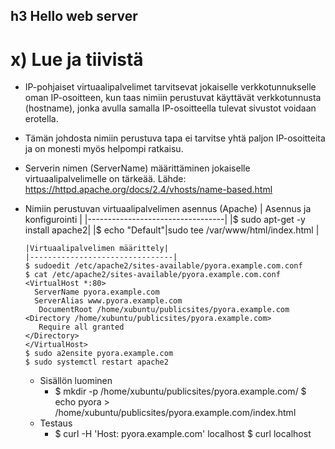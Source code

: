 ## h3 Hello web server

# x) Lue ja tiivistä

- IP-pohjaiset virtuaalipalvelimet tarvitsevat jokaiselle verkkotunnukselle oman IP-osoitteen, kun taas nimiin perustuvat käyttävät verkkotunnusta (hostname), jonka avulla samalla IP-osoitteella tulevat sivustot voidaan erotella.
- Tämän johdosta nimiin perustuva tapa ei tarvitse yhtä paljon IP-osoitteita ja on monesti myös helpompi ratkaisu.
- Serverin nimen (ServerName) määrittäminen jokaiselle virtuaalipalvelimelle on tärkeää.
Lähde: https://httpd.apache.org/docs/2.4/vhosts/name-based.html
- Nimiin perustuvan virtuaalipalvelimen asennus (Apache)
      | Asennus ja konfigurointi         |
      |----------------------------------|
      |$ sudo apt-get -y install apache2|
      |$ echo "Default"|sudo tee /var/www/html/index.html |
  
      |Virtuaalipalvelimen määrittely|
      |--------------------------------|
      $ sudoedit /etc/apache2/sites-available/pyora.example.com.conf
      $ cat /etc/apache2/sites-available/pyora.example.com.conf
      <VirtualHost *:80>
        ServerName pyora.example.com
        ServerAlias www.pyora.example.com
         DocumentRoot /home/xubuntu/publicsites/pyora.example.com
      <Directory /home/xubuntu/publicsites/pyora.example.com>
         Require all granted
      </Directory>
      </VirtualHost>
      $ sudo a2ensite pyora.example.com
      $ sudo systemctl restart apache2
  - Sisällön luominen
    - $ mkdir -p /home/xubuntu/publicsites/pyora.example.com/
      $ echo pyora > /home/xubuntu/publicsites/pyora.example.com/index.html
  - Testaus
    - $ curl -H 'Host: pyora.example.com' localhost
      $ curl localhost
